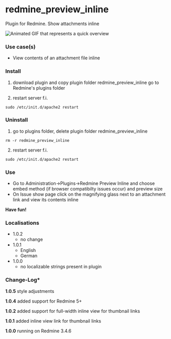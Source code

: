 # redmine_preview_inline

Plugin for Redmine. Show attachments inline 

![Animated GIF that represents a quick overview](/doc/Overview.gif)

### Use case(s)

* View contents of an attachment file inline

### Install

1. download plugin and copy plugin folder redmine_preview_inline go to Redmine's plugins folder 

2. restart server f.i.  

`sudo /etc/init.d/apache2 restart`

### Uninstall

1. go to plugins folder, delete plugin folder redmine_preview_inline

`rm -r redmine_preview_inline`

2. restart server f.i. 

`sudo /etc/init.d/apache2 restart`

### Use

* Go to Administration->Plugins->Redmine Preview Inline and choose embed method (if browser compatibilty issues occur) and preview size
* On Issue show page click on the magnifying glass next to an attachment link and view its contents inline

**Have fun!**

### Localisations

* 1.0.2
  - no change
* 1.0.1 
  - English
  - German
* 1.0.0 
  - no localizable strings present in plugin

### Change-Log* 

**1.0.5** style adjustments

**1.0.4** added support for Redmine 5+

**1.0.2** added support for full-width inline view for thumbnail links 

**1.0.1** added inline view link for thumbnail links  

**1.0.0** running on Redmine 3.4.6